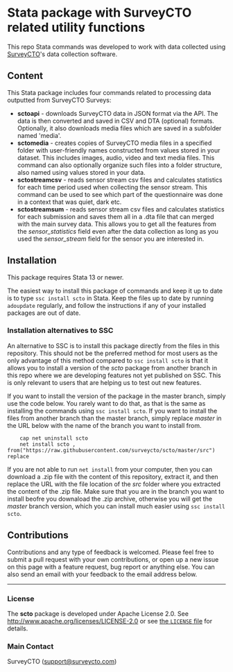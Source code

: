 # Stata package with SurveyCTO related utility functions

This repo Stata commands was developed to work with data collected using [SurveyCTO](https://www.surveycto.com)'s data collection software.

## Content

This Stata package includes four commands related to processing data outputted from SurveyCTO Surveys:

* **sctoapi** - downloads SurveyCTO data in JSON format via the API. The data is then converted and saved in CSV and DTA (optional) formats. Optionally, it also downloads media files which are saved in a subfolder named 'media'.
* **sctomedia** - creates copies of SurveyCTO media files in a specified folder with user-friendly names constructed from values stored in your dataset. This includes images, audio, video and text media files. This command can also optionally organize such files into a folder structure, also named using values stored in your data.
* **sctostreamcsv** - reads sensor stream csv files and calculates statistics for each time period used when collecting the sensor stream. This command can be used to see which part of the questionnaire was done in a context that was quiet, dark etc.
* **sctostreamsum** - reads sensor stream csv files and calculates statistics for each submission and saves them all in a .dta file that can merged with the main survey data. This allows you to get all the features from the *sensor_statistics* field even after the data collection as long as you used the *sensor_stream* field for the sensor you are interested in.

## Installation
This package requires Stata 13 or newer.

The easiest way to install this package of commands and keep it up to date is to type `ssc install scto` in Stata. Keep the files up to date by running `adoupdate` regularly, and follow the instructions if any of your installed packages are out of date.

### Installation alternatives to SSC
An alternative to SSC is to install this package directly from the files in this repository. This should not be the preferred method for most users as the only advantage of this method compared to `ssc install scto` is that it allows you to install a version of the _scto_ package from another branch in this repo where we are developing features not yet published on SSC. This is only relevant to users that are helping us to test out new features.

If you want to install the version of the package in the master branch, simply use the code below. You rarely want to do that, as that is the same as installing the commands using `ssc install scto`. If you want to install the files from another branch than the master branch, simply replace _master_ in the URL below with the name of the branch you want to install from.
```
    cap net uninstall scto
    net install scto , from("https://raw.githubusercontent.com/surveycto/scto/master/src") replace
```
If you are not able to run `net install` from your computer, then you can download a .zip file with the content of this repository, extract it, and then replace the URL with the file location of the _src_ folder where you extracted the content of the .zip file. Make sure that you are in the branch you want to install beofre you downaload the .zip archive, otherwise you will get the _master_ branch version, which you can install much easier using `ssc install scto`.

## Contributions
Contributions and any type of feedback is welcomed. Please feel free to submit a pull request with your own contributions, or open up a new issue on this page with a feature request, bug report or anything else. You can also send an email with your feedback to the email address below.

---

### **License**
The **scto** package is developed under Apache License 2.0. See http://www.apache.org/licenses/LICENSE-2.0 or see [the `LICENSE` file](https://github.com/surveycto/scto/blob/master/LICENSE) for details.

### **Main Contact**
SurveyCTO ([support@surveycto.com](mailto:support@surveycto.com))
